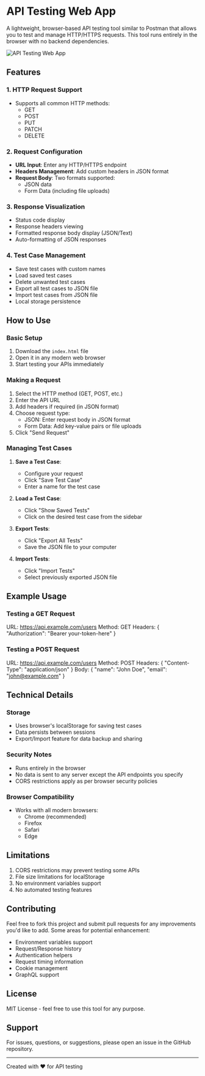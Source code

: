 # API Testing Web App

A lightweight, browser-based API testing tool similar to Postman that allows you to test and manage HTTP/HTTPS requests. This tool runs entirely in the browser with no backend dependencies.

![API Testing Web App](screenshot.png)

## Features

### 1. HTTP Request Support
- Supports all common HTTP methods:
  - GET
  - POST
  - PUT
  - PATCH
  - DELETE

### 2. Request Configuration
- **URL Input**: Enter any HTTP/HTTPS endpoint
- **Headers Management**: Add custom headers in JSON format
- **Request Body**: Two formats supported:
  - JSON data
  - Form Data (including file uploads)

### 3. Response Visualization
- Status code display
- Response headers viewing
- Formatted response body display (JSON/Text)
- Auto-formatting of JSON responses

### 4. Test Case Management
- Save test cases with custom names
- Load saved test cases
- Delete unwanted test cases
- Export all test cases to JSON file
- Import test cases from JSON file
- Local storage persistence

## How to Use

### Basic Setup
1. Download the `index.html` file
2. Open it in any modern web browser
3. Start testing your APIs immediately

### Making a Request
1. Select the HTTP method (GET, POST, etc.)
2. Enter the API URL
3. Add headers if required (in JSON format)
4. Choose request type:
   - JSON: Enter request body in JSON format
   - Form Data: Add key-value pairs or file uploads
5. Click "Send Request"

### Managing Test Cases
1. **Save a Test Case**:
   - Configure your request
   - Click "Save Test Case"
   - Enter a name for the test case

2. **Load a Test Case**:
   - Click "Show Saved Tests"
   - Click on the desired test case from the sidebar

3. **Export Tests**:
   - Click "Export All Tests"
   - Save the JSON file to your computer

4. **Import Tests**:
   - Click "Import Tests"
   - Select previously exported JSON file

## Example Usage

### Testing a GET Request

URL: https://api.example.com/users
Method: GET
Headers: {
    "Authorization": "Bearer your-token-here"
}

### Testing a POST Request

URL: https://api.example.com/users
Method: POST
Headers: {
    "Content-Type": "application/json"
}
Body: {
    "name": "John Doe",
    "email": "john@example.com"
}

## Technical Details

### Storage
- Uses browser's localStorage for saving test cases
- Data persists between sessions
- Export/Import feature for data backup and sharing

### Security Notes
- Runs entirely in the browser
- No data is sent to any server except the API endpoints you specify
- CORS restrictions apply as per browser security policies

### Browser Compatibility
- Works with all modern browsers:
  - Chrome (recommended)
  - Firefox
  - Safari
  - Edge

## Limitations
1. CORS restrictions may prevent testing some APIs
2. File size limitations for localStorage
3. No environment variables support
4. No automated testing features

## Contributing
Feel free to fork this project and submit pull requests for any improvements you'd like to add. Some areas for potential enhancement:
- Environment variables support
- Request/Response history
- Authentication helpers
- Request timing information
- Cookie management
- GraphQL support

## License
MIT License - feel free to use this tool for any purpose.

## Support
For issues, questions, or suggestions, please open an issue in the GitHub repository.

---
Created with ❤️ for API testing